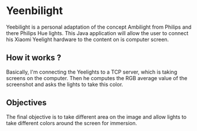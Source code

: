 # Yeenbilight

Yeebilight is a personal adaptation of the concept Ambilight from Philips and there Philips Hue lights.
This Java application will allow the user to connect his Xiaomi Yeelight hardware to the content on is computer screen.

## How it works ?
Basically, I'm connecting the Yeelights to a TCP server, which is taking screens on the computer.
Then he computes the RGB average value of the screenshot and asks the lights to take this color.

## Objectives
The final objective is to take different area on the image and allow lights to take different colors around the screen for immersion.
